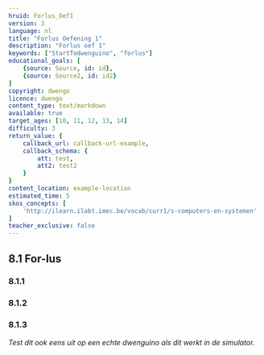 ```yaml
---
hruid: Forlus_Oef1
version: 3
language: nl
title: "Forlus Oefening 1"
description: "Forlus oef 1"
keywords: ["StartTodwenguino", "forlus"]
educational_goals: [
    {source: Source, id: id}, 
    {source: Source2, id: id2}
]
copyright: dwengo
licence: dwengo
content_type: text/markdown
available: true
target_ages: [10, 11, 12, 13, 14]
difficulty: 3
return_value: {
    callback_url: callback-url-example,
    callback_schema: {
        att: test,
        att2: test2
    }
}
content_location: example-location
estimated_time: 5
skos_concepts: [
    'http://ilearn.ilabt.imec.be/vocab/curr1/s-computers-en-systemen'
]
teacher_exclusive: false
---
```

## 8.1 For-lus

### 8.1.1




### 8.1.2




### 8.1.3



*Test dit ook eens uit op een echte dwenguino als dit werkt in de simulator.*